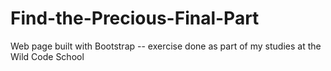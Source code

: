 # Find-the-Precious-Final-Part

Web page built with Bootstrap -- exercise done as part of my studies at the Wild Code School

